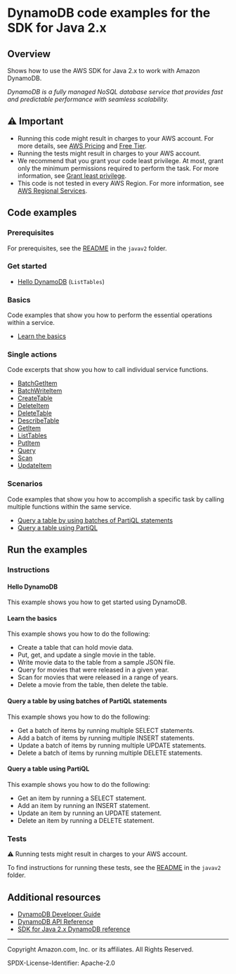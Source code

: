 # DynamoDB code examples for the SDK for Java 2.x

## Overview

Shows how to use the AWS SDK for Java 2.x to work with Amazon DynamoDB.

<!--custom.overview.start-->
<!--custom.overview.end-->

_DynamoDB is a fully managed NoSQL database service that provides fast and predictable performance with seamless scalability._

## ⚠ Important

* Running this code might result in charges to your AWS account. For more details, see [AWS Pricing](https://aws.amazon.com/pricing/) and [Free Tier](https://aws.amazon.com/free/).
* Running the tests might result in charges to your AWS account.
* We recommend that you grant your code least privilege. At most, grant only the minimum permissions required to perform the task. For more information, see [Grant least privilege](https://docs.aws.amazon.com/IAM/latest/UserGuide/best-practices.html#grant-least-privilege).
* This code is not tested in every AWS Region. For more information, see [AWS Regional Services](https://aws.amazon.com/about-aws/global-infrastructure/regional-product-services).

<!--custom.important.start-->
<!--custom.important.end-->

## Code examples

### Prerequisites

For prerequisites, see the [README](../../README.md#Prerequisites) in the `javav2` folder.


<!--custom.prerequisites.start-->
<!--custom.prerequisites.end-->

### Get started

- [Hello DynamoDB](src/main/java/com/example/dynamodb/ListTables.java#L6) (`ListTables`)


### Basics

Code examples that show you how to perform the essential operations within a service.

- [Learn the basics](src/main/java/com/example/dynamodb/Scenario.java)


### Single actions

Code excerpts that show you how to call individual service functions.

- [BatchGetItem](src/main/java/com/example/dynamodb/BatchReadItems.java#L6)
- [BatchWriteItem](src/main/java/com/example/dynamodb/BatchWriteItems.java#L6)
- [CreateTable](src/main/java/com/example/dynamodb/CreateTable.java#L6)
- [DeleteItem](src/main/java/com/example/dynamodb/DeleteItem.java#L6)
- [DeleteTable](src/main/java/com/example/dynamodb/DeleteTable.java#L6)
- [DescribeTable](src/main/java/com/example/dynamodb/DescribeTable.java#L6)
- [GetItem](src/main/java/com/example/dynamodb/GetItem.java#L6)
- [ListTables](src/main/java/com/example/dynamodb/ListTables.java#L6)
- [PutItem](src/main/java/com/example/dynamodb/PutItem.java#L6)
- [Query](src/main/java/com/example/dynamodb/Query.java#L6)
- [Scan](src/main/java/com/example/dynamodb/DynamoDBScanItems.java#L6)
- [UpdateItem](src/main/java/com/example/dynamodb/UpdateItem.java#L6)

### Scenarios

Code examples that show you how to accomplish a specific task by calling multiple
functions within the same service.

- [Query a table by using batches of PartiQL statements](src/main/java/com/example/dynamodb/ScenarioPartiQLBatch.java)
- [Query a table using PartiQL](src/main/java/com/example/dynamodb/ScenarioPartiQ.java)


<!--custom.examples.start-->
<!--custom.examples.end-->

## Run the examples

### Instructions


<!--custom.instructions.start-->
<!--custom.instructions.end-->

#### Hello DynamoDB

This example shows you how to get started using DynamoDB.


#### Learn the basics

This example shows you how to do the following:

- Create a table that can hold movie data.
- Put, get, and update a single movie in the table.
- Write movie data to the table from a sample JSON file.
- Query for movies that were released in a given year.
- Scan for movies that were released in a range of years.
- Delete a movie from the table, then delete the table.

<!--custom.basic_prereqs.dynamodb_Scenario_GettingStartedMovies.start-->
<!--custom.basic_prereqs.dynamodb_Scenario_GettingStartedMovies.end-->


<!--custom.basics.dynamodb_Scenario_GettingStartedMovies.start-->
<!--custom.basics.dynamodb_Scenario_GettingStartedMovies.end-->


#### Query a table by using batches of PartiQL statements

This example shows you how to do the following:

- Get a batch of items by running multiple SELECT statements.
- Add a batch of items by running multiple INSERT statements.
- Update a batch of items by running multiple UPDATE statements.
- Delete a batch of items by running multiple DELETE statements.

<!--custom.scenario_prereqs.dynamodb_Scenario_PartiQLBatch.start-->
<!--custom.scenario_prereqs.dynamodb_Scenario_PartiQLBatch.end-->


<!--custom.scenarios.dynamodb_Scenario_PartiQLBatch.start-->
<!--custom.scenarios.dynamodb_Scenario_PartiQLBatch.end-->

#### Query a table using PartiQL

This example shows you how to do the following:

- Get an item by running a SELECT statement.
- Add an item by running an INSERT statement.
- Update an item by running an UPDATE statement.
- Delete an item by running a DELETE statement.

<!--custom.scenario_prereqs.dynamodb_Scenario_PartiQLSingle.start-->
<!--custom.scenario_prereqs.dynamodb_Scenario_PartiQLSingle.end-->


<!--custom.scenarios.dynamodb_Scenario_PartiQLSingle.start-->
<!--custom.scenarios.dynamodb_Scenario_PartiQLSingle.end-->

### Tests

⚠ Running tests might result in charges to your AWS account.


To find instructions for running these tests, see the [README](../../README.md#Tests)
in the `javav2` folder.



<!--custom.tests.start-->
<!--custom.tests.end-->

## Additional resources

- [DynamoDB Developer Guide](https://docs.aws.amazon.com/amazondynamodb/latest/developerguide/Introduction.html)
- [DynamoDB API Reference](https://docs.aws.amazon.com/amazondynamodb/latest/APIReference/Welcome.html)
- [SDK for Java 2.x DynamoDB reference](https://sdk.amazonaws.com/java/api/latest/software/amazon/awssdk/services/dynamodb/package-summary.html)

<!--custom.resources.start-->
<!--custom.resources.end-->

---

Copyright Amazon.com, Inc. or its affiliates. All Rights Reserved.

SPDX-License-Identifier: Apache-2.0